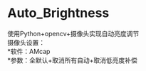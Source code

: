 # Auto_Brightness
使用Python+opencv+摄像头实现自动亮度调节<br>
    摄像头设置：<br>
    *软件：AMcap<br>
    *参数：全默认+取消所有自动+取消低亮度补偿<br>
